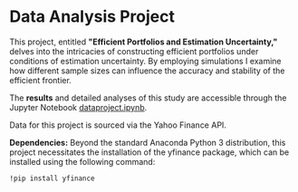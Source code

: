 # Data Analysis Project

This project, entitled **"Efficient Portfolios and Estimation Uncertainty,"** delves into the intricacies of constructing efficient portfolios under conditions of estimation uncertainty. By employing simulations I examine how different sample sizes can influence the accuracy and stability of the efficient frontier.

The **results** and detailed analyses of this study are accessible through the Jupyter Notebook [dataproject.ipynb](dataproject.ipynb).

Data for this project is sourced via the Yahoo Finance API.

**Dependencies:** Beyond the standard Anaconda Python 3 distribution, this project necessitates the installation of the yfinance package, which can be installed using the following command:

```
!pip install yfinance
```

